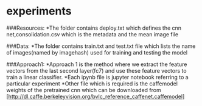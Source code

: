 # experiments

###Resources:
*The folder contains deploy.txt which defines the cnn net,consolidation.csv which is the metadata and the mean image file

###Data:
*The folder contains train.txt and test.txt file which lists the name of images(named by imagehash) used for training
 and testing the model

###Approach1:
*Approach 1 is the method where we extract the feature vectors from the last second layer(fc7) and use these feature
 vectors to train a linear classifier.
*Each ipynb file is jupyter notebook referring to a particular experiment
*Other file which is required is the caffemodel weights of the pretrained cnn which can be downloaded from
 [http://dl.caffe.berkeleyvision.org/bvlc_reference_caffenet.caffemodel]
